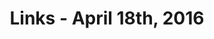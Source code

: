 ---
title: Links - April 18th, 2016
layout: links
category: links
articles:
  - title: "How Burrowing Owls Lead To Vomiting Anarchists (Or SF’s Housing Crisis Explained)"
    author: Kim Mai Cutler
    source: TechCrunch
    url: http://techcrunch.com/2014/04/14/sf-housing/
    note: A deep dive into the history (and disaster) of the San Francisco housing crisis.
    tags:
      - San Francisco
      - History
      - Politics
  - title: "In Cramped and Costly Bay Area, Cries to Build, Baby, Build"
    author: Conor Dougherty
    source: New York Times
    url: http://mobile.nytimes.com/2016/04/17/business/economy/san-francisco-housing-tech-boom-sf-barf.html
    note: "Politicians in the San Francisco Bay Area are getting pulled in every direction, this NYT article tries to explain some of the complexities involved. In a strange coincidence, this article came out roughly a week after I read Kim-Mai's article, linked above."
    tags:
      - San Francisco
      - History
      - Politics
  - title: School Is To Submit
    author: Overcoming Bias
    source: Robin Hanson
    url: http://www.overcomingbias.com/2016/04/school-is-to-submit.html
    tags:
      - Education
  - title: Machine Learning Meets Economics
    author: Nicolas Kruchten
    source: Datacratic MLDB
    url: http://blog.mldb.ai/blog/posts/2016/01/ml-meets-economics/
    tags:
      - Economics
      - Business
      - Machine Learning
  - title: "Growing a Nation Won't Always Grow Its Economy"
    author: Noah Smith
    source: Bloomberg View
    url: http://www.bloombergview.com/articles/2016-04-08/growing-a-nation-won-t-always-grow-its-economy
    note: When I tweeted at him asking for resources to understand the math behind this research, Noah recommended reading <a href="http://econweb.tamu.edu/tgronberg/pdf/Econ604.lecturenotes.Tiebout%20Models.pdf">this pdf</a>. To be honest, I haven't had time for it yet.
    tags:
      - Economics
      - History
      - Politics
  - title: "Domino's: Pizza and Payments"
    author: Paul Price
    url: http://www.ifc0nfig.com/dominos-pizza-and-payments/
    tags:
      - Programming
      - Web
  - title: The Sacrificial Pancake
    author: Neal Sales-Griffin
    url: https://medium.com/@nealsales/the-sacrificial-pancake-8f82d7d7073e
    note: A great analogy that prompts us to get started, knowing that, most likely, we'll fail at first.
    tags:
      - Startups
      - Management
  - title: Cellmates
    source: Radiolab (Podcast)
    url: http://www.radiolab.org/story/cellmates/
    note: Recommended mostly for its first half, which talks about <a href="http://www.amazon.com/The-Vital-Question-Evolution-Origins/dp/0393088812">energy, evolution, and the origins of complex life.</a> Another book to add to the list.
    tags:
      - Podcasts
      - Science
  - title: Richard Jones on Transhumanism
    source: EconTalk (Podcast)
    url: http://www.econtalk.org/archives/2016/04/richard_jones_o.html
    tags:
      - Economics
---